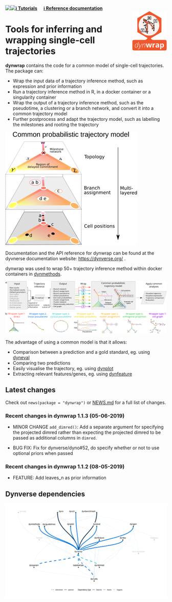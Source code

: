 
<!-- README.md is generated from README.Rmd. Please edit that file -->

<a href="https://travis-ci.org/dynverse/dynwrap"><img src="https://travis-ci.org/dynverse/dynwrap.svg" align="left"></a>
<a href="https://codecov.io/gh/dynverse/dynwrap">
<img src="https://codecov.io/gh/dynverse/dynwrap/branch/master/graph/badge.svg" align="left" /></a>
[**ℹ️ Tutorials**](https://dynverse.org)     [**ℹ️ Reference
documentation**](https://dynverse.org/reference/dynwrap)
<br><img src="man/figures/logo.png" align="right" />

# Tools for inferring and wrapping single-cell trajectories

**dynwrap** contains the code for a common model of single-cell
trajectories. The package can:

  - Wrap the input data of a trajectory inference method, such as
    expression and prior information
  - Run a trajectory inference method in R, in a docker container or a
    singularity container
  - Wrap the output of a trajectory inference method, such as the
    pseudotime, a clustering or a branch network, and convert it into a
    common trajectory model
  - Further postprocess and adapt the trajectory model, such as
    labelling the milestones and rooting the trajectory

![](man/figures/trajectory_model.png)

Documentation and the API reference for dynwrap can be found at the
dyvnerse documentation website: <https://dynverse.org/> .

dynwrap was used to wrap 50+ trajectory inference method within docker
containers in [dynmethods](https://github.com/dynverse/dynmethods).

![](man/figures/overview_wrapping_v3.png)

The advantage of using a common model is that it allows:

  - Comparison between a prediction and a gold standard, eg. using
    [dyneval](https://www.github.com/dynverse/dyneval)
  - Comparing two predictions
  - Easily visualise the trajectory, eg. using
    [dynplot](https://www.github.com/dynverse/dynplot)
  - Extracting relevant features/genes, eg. using
    [dynfeature](https://www.github.com/dynverse/dynfeature)

## Latest changes

Check out `news(package = "dynwrap")` or [NEWS.md](inst/NEWS.md) for a
full list of
changes.

<!-- This section gets automatically generated from inst/NEWS.md, and also generates inst/NEWS -->

### Recent changes in dynwrap 1.1.3 (05-06-2019)

  - MINOR CHANGE `add_dimred()`: Add a separate argument for specifying
    the projected dimred rather than expecting the projected dimred to
    be passed as additional columns in `dimred`.

  - BUG FIX: Fix for dynverse/dyno\#52, do specify whether or not to use
    optional priors when passed

### Recent changes in dynwrap 1.1.2 (08-05-2019)

  - FEATURE: Add leaves\_n as prior
information

## Dynverse dependencies

<!-- Generated by "update_dependency_graphs.R" in the main dynverse repo -->

![](man/figures/dependencies.png)
